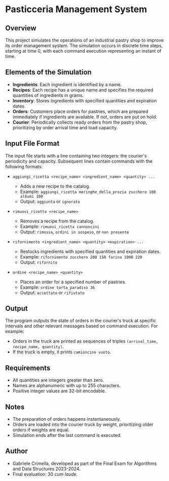 # Pasticceria Management System

## Overview
This project simulates the operations of an industrial pastry shop to improve its order management system. The simulation occurs in discrete time steps, starting at time 0, with each command execution representing an instant of time.

## Elements of the Simulation

- **Ingredients**: Each ingredient is identified by a name.
- **Recipes**: Each recipe has a unique name and specifies the required quantities of ingredients in grams.
- **Inventory**: Stores ingredients with specified quantities and expiration dates.
- **Orders**: Customers place orders for pastries, which are prepared immediately if ingredients are available. If not, orders are put on hold.
- **Courier**: Periodically collects ready orders from the pastry shop, prioritizing by order arrival time and load capacity.

## Input File Format

The input file starts with a line containing two integers: the courier's periodicity and capacity. Subsequent lines contain commands with the following formats:

- `aggiungi_ricetta <recipe_name> <ingredient_name> <quantity> ...`
  - Adds a new recipe to the catalog.
  - Example: `aggiungi_ricetta meringhe_della_prozia zucchero 100 albumi 100`
  - Output: `aggiunta` or `ignorato`

- `rimuovi_ricetta <recipe_name>`
  - Removes a recipe from the catalog.
  - Example: `rimuovi_ricetta cannoncini`
  - Output: `rimossa`, `ordini in sospeso`, or `non presente`

- `rifornimento <ingredient_name> <quantity> <expiration> ...`
  - Restocks ingredients with specified quantities and expiration dates.
  - Example: `rifornimento zucchero 200 150 farina 1000 220`
  - Output: `rifornito`

- `ordine <recipe_name> <quantity>`
  - Places an order for a specified number of pastries.
  - Example: `ordine torta_paradiso 36`
  - Output: `accettato` or `rifiutato`

## Output
The program outputs the state of orders in the courier's truck at specific intervals and other relevant messages based on command execution. For example:
- Orders in the truck are printed as sequences of triples `(arrival_time, recipe_name, quantity)`.
- If the truck is empty, it prints `camioncino vuoto`.

## Requirements
- All quantities are integers greater than zero.
- Names are alphanumeric with up to 255 characters.
- Positive integer values are 32-bit encodable.

## Notes
- The preparation of orders happens instantaneously.
- Orders are loaded into the courier truck by weight, prioritizing older orders if weights are equal.
- Simulation ends after the last command is executed.

## Author
- Gabriele Crimella, developed as part of the Final Exam for Algorithms and Data Structures 2023-2024.
- Final evaluation: 30 _cum laude_.

